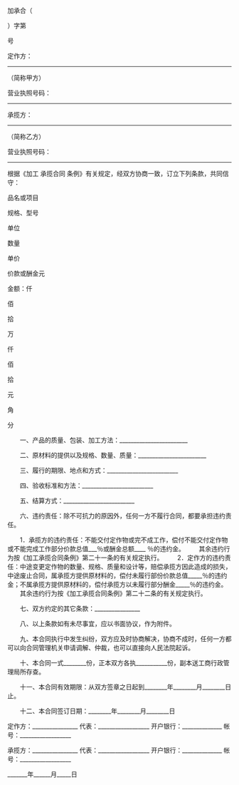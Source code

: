 
 




加承合（


    


）字第


     


号







    


定作方：


_______________


（简称甲方）



    


营业执照号码：


_____________________
    


承揽方：


_______________


（简称乙方）



    


营业执照号码：


_____________________




    


根据《加工
承揽合同
条例》有关规定，经双方协商一致，订立下列条款，共同信守：


 







 

  

   


品名或项目



   


规格、型号



   


单位



   


数量



   


单价



   


价款或酬金元



  

  

   


 





   


 





   


 





   


 





   


 





   


 





  

  

   


 





   


 





   


 





   


 





   


 





   


 





  

  

   


 





   


 





   


 





   


 





   


 





   


 





  

  

   


金额：仟



  



佰



  



拾



  



万



  



仟



  



佰



  



拾



   



元



   



角



  



分



  

 







　　一、产品的质量、包装、加工方法：________________________


　　二、原材料的提供以及规格、数量、质量：________________________


　　三、履行的期限、地点和方式：_________________________


　　四、验收标准和方法：_________________________


　　五、结算方式：_________________________


　　六、违约责任：除不可抗力的原因外，任何一方不履行合同，都要承担违约责任。


　　1．承揽方的违约责任：不能交付定作物或完不成工作，偿付不能交付定作物或不能完成工作部分价款总值___％或酬金总额____ ％的违约金。
　　其余违约行为按《加工承揽合同条例》第二十一条的有关规定执行。
　　2．定作方的违约责任：中途变更定作物的数量、规格、质量和设计等，赔偿承揽方因此造成的损失，中途废止合同，属承揽方提供原材料的，偿付未履行部份价款总值_____％的违约金；不属承揽方提供原材料的，偿付承揽方以未履行部分酬金_____％的违约金。
　　其余违约行为按《加工承揽合同条例》第二十二条的有关规定执行。


　　七、双方约定的其它条款：________________


　　八、以上条款如有未尽事宜，应以书面协议，作为附件。


　　九、本合同执行中发生纠纷，双方应及时协商解决，协商不成时，任何一方都可以向合同管理机关申请调解、仲裁，也可以直接向人民法院起诉。


　　十、本合同一式________份，正本双方各执___________份，副本送工商行政管理局所存查。


　　十一、本合同有效期限：从双方签章之日起到________年________月________日止。


　　十二、本合同签订日期：________年________月________日


 


定作方：________________
代表：__________________
开户银行：______________
帐号：__________________


承揽方：________________
代表：__________________
开户银行：______________
帐号：__________________


_______年______月_____日
 


 

 
 
 
 
 
  


  
 

  


  


  
 
 
 
 

